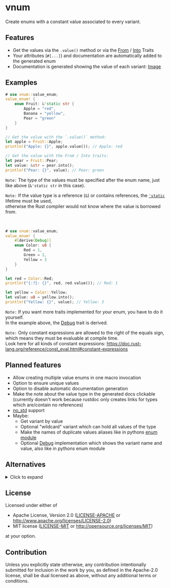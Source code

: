 # vnum

Create enums with a constant value associated to every variant.

## Features

- Get the values via the `.value()` method or via the
  [From](https://doc.rust-lang.org/stable/std/convert/trait.From.html "docs for std::convert::From")
  / [Into](https://doc.rust-lang.org/stable/std/convert/trait.Into.html "docs for std::convert::Into")
  Traits
- Your attributes (`#[...]`) and documentation are automatically added to the generated enum
- Documentation is generated showing the value of each variant:
  [Image](./misc/generated_docs_example_dark.png)

## Examples
<!--
Keep in sync with the examples folder.

Don't add `pub` to these examples,
but do add it to the ones in the examples folder,
otherwise they wouldn't show up in the docs.
-->

```rust
# use vnum::value_enum;
value_enum! {
    enum Fruit: &'static str {
        Apple = "red",
        Banana = "yellow",
        Pear = "green"
    }
}

// Get the value with the `.value()` method:
let apple = Fruit::Apple;
println!("Apple: {}", apple.value()); // Apple: red

// Get the value with the From / Into traits:
let pear = Fruit::Pear;
let value: &str = pear.into();
println!("Pear: {}", value); // Pear: green
```

`Note:` The type of the values must be specified after the enum name, just like above (`&'static str` in this case).

`Note:` If the value type is a reference (`&`) or contains references, the
[`'static`](https://doc.rust-lang.org/stable/rust-by-example/scope/lifetime/static_lifetime.html)
lifetime must be used,\
otherwise the Rust compiler would not know where the value is borrowed from.

<br>

```rust
# use vnum::value_enum;
value_enum! {
    #[derive(Debug)]
    enum Color: u8 {
        Red = 1,
        Green = 2,
        Yellow = 3
    }
}

let red = Color::Red;
println!("{:?}: {}", red, red.value()); // Red: 1

let yellow = Color::Yellow;
let value: u8 = yellow.into();
println!("Yellow: {}", value); // Yellow: 3
```

`Note:` If you want more traits implemented for your enum, you have to do it yourself.\
In the example above, the
[Debug](https://doc.rust-lang.org/stable/std/fmt/trait.Debug.html "docs for std::fmt::Debug")
trait is derived.

`Note:` Only constant expressions are allowed to the right of the equals sign,\
which means they must be evaluable at compile time.\
Look here for all kinds of constant expressions: <https://doc.rust-lang.org/reference/const_eval.html#constant-expressions>

## Planned features

- Allow creating multiple value enums in one macro invocation
- Option to ensure unique values
- Option to disable automatic documentation generation
- Make the note about the value type in the generated docs clickable\
  (currently doesn't work because rustdoc only creates links for types which are/contain no references)
- [no_std](https://doc.rust-lang.org/stable/reference/names/preludes.html#the-no_std-attribute)
  support
  <!-- Add "no_std" keyword to Cargo.toml when supported -->
- Maybe:
  - Get variant by value
  - Optional "wildcard" variant which can hold all values of the type
  - Make the names of duplicate values aliases like in pythons
    [enum module](https://docs.python.org/3/library/enum.html)
  - Optional
    [Debug](https://doc.rust-lang.org/stable/std/fmt/trait.Debug.html "docs for std::fmt::Debug")
    implementation which shows the variant name and value, also like in pythons enum module

## Alternatives
<!--
Keep the "You could additionally" sections in sync with the respective example above.
-->

<details>
<summary open>
Click to expand
</summary>

- ### **Simple [constants](https://doc.rust-lang.org/reference/items/constant-items.html)**

  Easy, but you can't limit the possible values because you are using the value type directly.
  Therefore all values of that type can be used.

  Example of using simple constants:

  ```rust
  # fn takes_u8(_: u8) { }
  const RED: u8 = 1;
  const GREEN: u8 = 2;
  const YELLOW: u8 = 3;

  takes_u8(RED);
  takes_u8(GREEN);

  // Also accepts other `u8` values:
  takes_u8(42);
  ```

  You could additionally:
  - Create a
  [type alias](https://doc.rust-lang.org/reference/items/type-aliases.html)
  to improve readability:

    ```rust
    type Color = u8;
    // `Color` is now an alias for `u8`
    # const RED: Color = 1;

    fn display_color(color: Color) { /* ... */ }

    display_color(RED);

    // Note: Because `Color` is only an alias and not a new type,
    //       you can still use any other `u8` value:
    display_color(42);
    ```

  - Put the constants in an own module to use them like `Color::RED` :

    ```rust
    mod Color {
        const RED: u8 = 1;
        // ...
    }
    ```

  <br>

- ### **Enum with custom [discriminants](https://doc.rust-lang.org/reference/items/enumerations.html#custom-discriminant-values-for-fieldless-enumerations)**

  - Enum
    [discriminants](https://doc.rust-lang.org/reference/items/enumerations.html#custom-discriminant-values-for-fieldless-enumerations)
    can only be integers,\
    so you wouldn't be able to recreate the `&str` example from above.\
    You can cast variants to an integer type via `as`.

  Example of using an enum with discriminants:

  ```rust
  # fn takes_u8(_: u8) { }
  # fn takes_i32(_: i32) { }
  #[derive(Clone, Copy)]
  enum Color {
      Red = 1,
      Green = 2,
      Yellow = 3
  }

  let red = Color::Red;
  let yellow = Color::Yellow;

  // Now cast to any integer type via `as`:
  takes_u8(red as u8);
  takes_i32(yellow as i32);
  ```

  You could additionally:
  - Create a method to get the value:

    ```rust
    # fn takes_u8(_: u8) { }
    # #[derive(Clone, Copy)]
    # enum Color {
    #     Red = 1,
    #     Green = 2,
    #     Yellow = 3
    # }
    impl Color {
        fn value(&self) -> u8 {
            // Dereference with * to get a `Color` instead of `&Color`:
            *self as u8
        }
    }

    let red = Color::Red;
    takes_u8(red.value())
    ```

  <br>

- ### **Convert from enum variant to value via method**

  This is exactly what the macro of this library does automatically.

  Example of converting from an enum variant to a value via method:

  ```rust
  # fn takes_u8(_: u8) { }
  #[derive(Clone, Copy)]
  enum Color {
      Red,
      Green,
      Yellow
  }

  impl Color {
      const fn value(&self) -> u8 {
          const RED: u8 = 1;
          const GREEN: u8 = 2;
          const YELLOW: u8 = 3;
          match self {
              Color::Red => RED,
              Color::Green => GREEN,
              Color::Yellow => YELLOW
          }
      }
  }

  let red = Color::Red;
  takes_u8(red.value());
  ```

  `Note:` Besides generating such a method, this library does more, see the [Features](#features) section.

<br>
</details>

## License

Licensed under either of

- Apache License, Version 2.0
  ([LICENSE-APACHE](LICENSE-APACHE) or <http://www.apache.org/licenses/LICENSE-2.0>)
- MIT license
  ([LICENSE-MIT](LICENSE-MIT) or <http://opensource.org/licenses/MIT>)

at your option.

## Contribution

Unless you explicitly state otherwise, any contribution intentionally submitted
for inclusion in the work by you, as defined in the Apache-2.0 license, shall be
dual licensed as above, without any additional terms or conditions.
